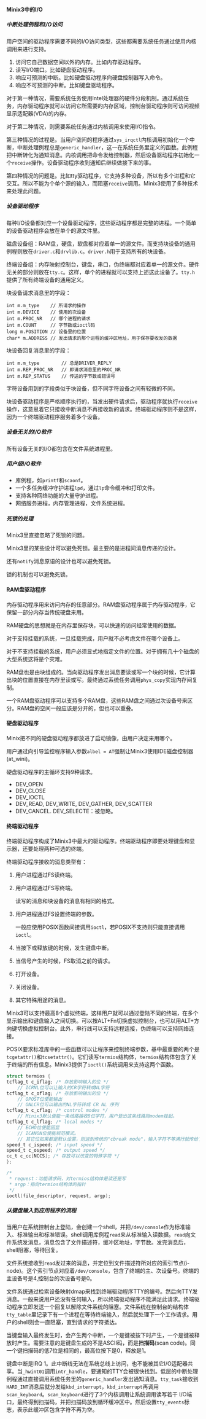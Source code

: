 

#### Minix3中的I/O

##### 中断处理例程和I/O访问

用户空间的驱动程序需要不同的I/O访问类型，这些都需要系统任务通过使用内核调用来进行支持。

1. 访问它自己数据空间以外的内存。比如内存驱动程序。
2. 读写I/O端口。比如硬盘驱动程序。
3. 响应可预测的中断。比如硬盘驱动程序向硬盘控制器写入命令。
4. 响应不可预测的中断。比如键盘驱动程序。

对于第一种情况，需要系统任务使用Intel处理器的硬件分段机制。通过系统任务，内存驱动程序就可以访问它所需要的内存区域，控制台驱动程序则可访问视频显示适配器(VDA)的内存。

对于第二种情况，则需要系统任务通过内核调用来使用I/O指令。

第三种情况的过程是。当用户空间的程序通过`sys_irqctl`内核调用初始化一个中断，中断处理例程总是`generic_handler`，这一在系统任务里定义的函数。此例程把中断转化为通知消息。内核调用把命令发给控制器，然后设备驱动程序初始化一个`receive`操作。设备驱动程序收到通知后继续做接下来的事。

第四种情况的问题是。比如tty驱动程序，它支持多种设备，所以有多个进程和它交互。所以不能为个单个源的输入，而阻塞`receive`调用。Minix3使用了多种技术来处理此问题。

##### 设备驱动程序

每种I/O设备都对应一个设备驱动程序，这些驱动程序都是完整的进程。一个简单的设备驱动程序会放在单个的源文件里。

磁盘设备组：RAM盘，硬盘，软盘都对应着单一的源文件。而支持块设备的通用例程则放在`driver.c`和`drvlib.c`。`driver.h`用于支持所有的块设备。

终端设备组：内存映射控制台，键盘，串口，伪终端都对应着单一的源文件。硬件无关的部分则放在`tty.c`。这样，单个的进程就可以支持上述这此设备了。`tty.h`提供了所有终端设备的通用定义。

块设备请求消息里的字段：

```
int m.m_type	// 所请求的操作
int m.DEVICE	// 使用的次设备
int m.PROC_NR	// 哪个进程的请求
int m.COUNT		// 字节数或ioctl码
long m.POSITION	// 设备里的位置
char* m.ADDRESS	// 发出请求的那个进程的缓冲区地址，用于保存要收发的数据
```

块设备回复消息里的字段：

```
int m.m_type		// 总是DRIVER_REPLY
int m.REP_PROC_NR	// 即请求消息里的PROC_NR
int m.REP_STATUS	// 传送的字节数或错误号
```

字符设备用到的字段类似于块设备，但不同字符设备之间有轻微的不同。

块设备驱动程序是严格顺序执行的，当发出硬件请求后，驱动程序就执行`receive`操作，这意思着它只接收中断消息不再接收新的请求。终端驱动程序则不是这样，因为一个终端驱动程序服务着多个设备。

##### 设备无关的I/O软件

所有设备无关的I/O都包含在文件系统进程里。

##### 用户级I/O软件

- 库例程，如`printf`和`scaonf`。
- 一个多任务缓冲守护进程`lpd`，通过`lp`命令缓冲和打印文件。
- 支持各种网络功能的大量守护进程。
- 网络服务进程，内存管理进程，文件系统进程。

##### 死锁的处理

Minix3里直接忽略了死锁的问题。

Minix3里的某些设计可以避免死锁。最主要的是进程间消息传递的设计。

还有`notify`消息原语的设计也可以避免死锁。

锁的机制也可以避免死锁。

#### RAM盘驱动程序

内存驱动程序用来访问内存的任意部分。RAM盘驱动程序属于内存驱动程序，它保留一部分内存当传统硬盘来用。

RAM硬盘的思想就是在内存里保存块，可以快速的访问经常使用的数据。

对于支持挂载的系统，一旦挂载完成，用户就不必考虑文件在哪个设备上。

对于不支持挂载的系统，用户必须显式地指定文件的位置。对于拥有几十个磁盘的大型系统这将是个灾难。

RAM盘也是由块组成的。当向驱动程序发出消息要读或写一个块的时候，它计算出块的位置直接在内存里读或写。最终通过系统任务调用`phys_copy`实现内存间复制。

一个RAM盘驱动程序可以支持多个RAM盘，这些RAM盘之间通过次设备号来区分。RAM盘的空间一般应该是分开的，但也可以重叠。

#### 硬盘驱动程序

Minix把不同的硬盘驱动程序都放进了启动镜像，由用户决定来用哪个。

用户通过向引导监控程序输入参数`albel = AT`强制让Minix3使用IDE磁盘控制器(at_wini)。

硬盘驱动程序的主循环支持9种请求。

- DEV_OPEN
- DEV_CLOSE
- DEV_IOCTL
- DEV_READ, DEV_WRITE, DEV_GATHER, DEV_SCATTER
- DEV_CANCEL. DEV_SELECTE：被忽略。

#### 终端驱动程序

终端驱动程序构成了Minix3中最大的驱动程序。终端驱动程序即要处理键盘和显示器，还要处理两种可选的终端。

终端驱动程序接收的消息类型有：

1. 用户进程通过FS读终端。

2. 用户进程通过FS写终端。

   读写的消息和块设备的消息有相同的格式。

3. 用户进程通过FS设置终端的参数。

   一般应使用POSIX函数间接调用`ioctl`，若POSIX不支持则只能直接调用`ioctl`。

4. 当按下或释放键的时候，发生键盘中断。

5. 当信号产生的时候，FS取消之前的请求。

6. 打开设备。

7. 关闭设备。

8. 其它特殊用途的消息。

Minix3可以支持最高8个虚拟终端，这样用户就可以通过登陆不同的终端，在多个显示输出和键盘输入之间切换。可以按ALT+Fn切换虚拟控制台，也可以用ALT+方向键切换虚拟控制台。此外，串行线可以支持远程连接，伪终端可以支持网络连接。

POSIX要求标准库中的一些函数可以让程序来控制终端参数，基中最重要的两个是`tcgetattr()`和`tcsetattr()`。它们读写`termios`结构体，`termios`结构体包含了关于终端的所有信息。Minix3提供了`ioctl()`系统调用来支持这两个函数。

```c
struct termios {
tcflag_t c_iflag; /* 存放影响输入的位 */
    // ICRNL位可以让输入的CR字符转成NL字符
tcflag_t c_oflag; /* 存放影响输出的位 */
    // OPOST位使能输出
    // ONLCR位可以输出的NL字符转成 CR NL 序列
tcflag_t c_cflag; /* control modes */
    // Minix3默认使能一条线路接收8位字符，用户登出这条线路则modem挂起。
tcflag_t c_lflag; /* local modes */
    // ECHO位使能回显
    // ICANON位使能规范模式。
    // 其它位如果都是默认设置，则进到传统的"cbreak mode"，输入字符不等满行就传给了程序。
speed_t c_ispeed; /* input speed */
speed_t c_ospeed; /* output speed */
cc_t c_cc[NCCS]; /* 存放可以改变的特殊字符 */
};

/*
 * request：功能请求码，对termios结构体是读还是写
 * argp：指向termios结构体的指针
 */
ioctl(file_descriptor, request, argp);
```

##### 从键盘输入到应用程序的流程

当用户在系统控制台上登陆，会创建一个shell，并把`/dev/console`作为标准输入、标准输出和标准错误。shell调用库例程`read`来从标准输入读数据。`read`向文件系统发消息，消息包含了文件描述符，缓冲区地址，字节数。发完消息后，shell阻塞，等待回复。

文件系统接收到`read`发过来的消息，并定位到文件描述符所对应的索引节点(i-node)。这个索引节点对应着`/dev/console`，包含了终端的主、次设备号。终端的主设备号是4,控制台的次设备号是0。

文件系统通过检索设备映射dmap来找到终端驱动程序TTY的编号。然后向TTY发消息。一般来说用户还没有任何输入，所以终端驱动程序不能满足此请求。终端驱动程序立即发送一个回复以解除文件系统的阻塞。文件系统在控制台的结构体`tty_table`里记录下有一个进程在等待终端输入，然后就处理下一个工作请求。用户的shell则会一直阻塞，直到请求的字符抵达。

当键盘输入最终发生时，会产生两个中断，一个是键被按下时产生，一个是键被释放时产生。需要注意的是键盘生成的不是ASCII码，而是**扫描码**(scan code)。同一个键扫描码的低7位是相同的，最高位按下是0，释放是1。

键盘中断是IRQ 1。此中断线无法在系统总线上访问，也不能被其它I/O适配器共享。当`_hwint01`调用`intr_handle`，要通知的TTY会被很快找到。低层的中断处理例程通过直接调用系统任务里的`generic_handler`发出通知消息。`tty_task`接收到`HARD_INT`消息后就分发给`kbd_interrupt`，`kbd_interrupt`再调用`scan_keyboard`。`scan_keyboard`进行了3个内核调用让系统调用读写若干 I/O端口，最终得到扫描码，并把扫描码放到循环缓冲区中。然后设置`tty_events`标志，表示此缓冲区包含字符不再为空。
